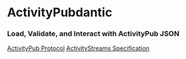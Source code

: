 # ActivityPubdantic

### Load, Validate, and Interact with ActivityPub JSON

[ActivityPub Protocol](https://www.w3.org/TR/activitypub/)
[ActivityStreams Specification](https://www.w3.org/TR/activitystreams-vocabulary/)

